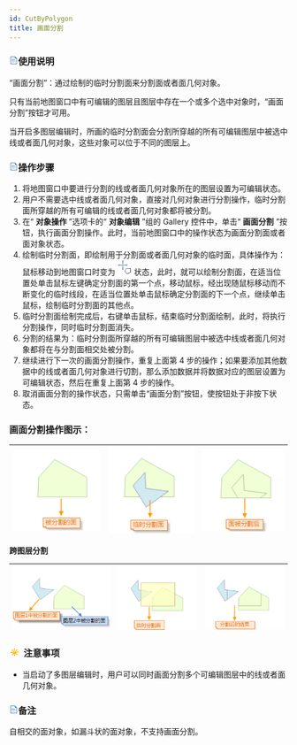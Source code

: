 ```yaml
---
id: CutByPolygon
title: 画面分割  
---  
```

### ![](../../../img/read.gif)使用说明

“画面分割”：通过绘制的临时分割面来分割面或者面几何对象。

只有当前地图窗口中有可编辑的图层且图层中存在一个或多个选中对象时，“画面分割”按钮才可用。

当开启多图层编辑时，所画的临时分割面会分割所穿越的所有可编辑图层中被选中线或者面几何对象，这些对象可以位于不同的图层上。

### ![](../../../img/read.gif)操作步骤

1. 将地图窗口中要进行分割的线或者面几何对象所在的图层设置为可编辑状态。
2. 用户不需要选中线或者面几何对象，直接对几何对象进行分割操作，临时分割面所穿越的所有可编辑的线或者面几何对象都将被分割。
3. 在“ **对象操作** ”选项卡的“ **对象编辑** ”组的 Gallery 控件中，单击“ **画面分割** ”按钮，执行画面分割操作。此时，当前地图窗口中的操作状态为画面分割面或者面对象状态。
4. 绘制临时分割面，即绘制用于分割面或者面几何对象的临时面，具体操作为：鼠标移动到地图窗口时变为 ![](img/mirrorcursor2.png) 状态，此时，就可以绘制分割面，在适当位置处单击鼠标左键确定分割面的第一个点，移动鼠标，经出现随鼠标移动而不断变化的临时线段，在适当位置处单击鼠标确定分割面的下一个点，继续单击鼠标，绘制临时分割面的其他点。
5. 临时分割面绘制完成后，右键单击鼠标，结束临时分割面绘制，此时，将执行分割操作，同时临时分割面消失。
6. 分割的结果为：临时分割面所穿越的所有可编辑图层中被选中线或者面几何对象都将在与分割面相交处被分割。
7. 继续进行下一次的画面分割操作，重复上面第 4 步的操作；如果要添加其他数据中的线或者面几何对象进行切割，那么添加数据并将数据对应的图层设置为可编辑状态，然后在重复上面第 4 步的操作。
8. 取消画面分割的操作状态，只需单击“画面分割”按钮，使按钮处于非按下状态。

### 画面分割操作图示：

![](img/CutByPolygon1.png) | ![](img/CutByPolygon2.png) |![](img/CutByPolygon3.png)  
---|---|---  

**跨图层分割**

![](img/CrossLayer1.png) | ![](img/CrossLayer2.png) | ![](img/CrossLayer3.png)  
---|---|---  

### ![](../../../img/note.png) 注意事项

* 当启动了多图层编辑时，用户可以同时画面分割多个可编辑图层中的线或者面几何对象。

### ![](../../../img/read.gif)备注

自相交的面对象，如漏斗状的面对象，不支持画面分割。


